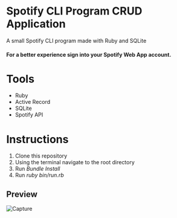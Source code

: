 # Spotify CLI Program CRUD Application
A small Spotify CLI program made with Ruby and SQLite

#### For a better experience sign into your Spotify Web App account.

# Tools
<ul>
  <li>Ruby</li>
  <li>Active Record</li>
  <li>SQLite</li>
  <li>Spotify API</li>
</ul>

# Instructions
<ol>
  <li>Clone this repository</li>
  <li>Using the terminal navigate to the root directory</li>
  <li>Run <i>Bundle Install</i></li>
  <li>Run <i>ruby bin/run.rb</i></li>
</ol>

## Preview
<img src="https://i.ibb.co/g3QV5DT/Capture.png" alt="Capture" border="0" />

